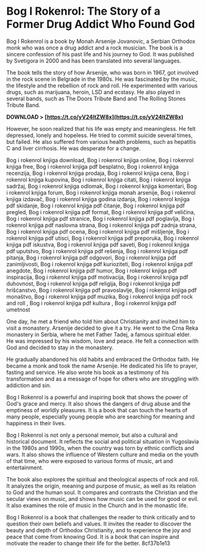 
 
# Bog I Rokenrol: The Story of a Former Drug Addict Who Found God
 
Bog I Rokenrol is a book by Monah Arsenije Jovanovic, a Serbian Orthodox monk who was once a drug addict and a rock musician. The book is a sincere confession of his past life and his journey to God. It was published by Svetigora in 2000 and has been translated into several languages.
 
The book tells the story of how Arsenije, who was born in 1967, got involved in the rock scene in Belgrade in the 1980s. He was fascinated by the music, the lifestyle and the rebellion of rock and roll. He experimented with various drugs, such as marijuana, heroin, LSD and ecstasy. He also played in several bands, such as The Doors Tribute Band and The Rolling Stones Tribute Band.
 
**DOWNLOAD > [https://t.co/yV24ltZW8x](https://t.co/yV24ltZW8x)**


 
However, he soon realized that his life was empty and meaningless. He felt depressed, lonely and hopeless. He tried to commit suicide several times, but failed. He also suffered from various health problems, such as hepatitis C and liver cirrhosis. He was desperate for a change.
 
Bog i rokenrol knjiga download,  Bog i rokenrol knjiga online,  Bog i rokenrol knjiga free,  Bog i rokenrol knjiga pdf besplatno,  Bog i rokenrol knjiga recenzija,  Bog i rokenrol knjiga prodaja,  Bog i rokenrol knjiga cena,  Bog i rokenrol knjiga kupovina,  Bog i rokenrol knjiga citati,  Bog i rokenrol knjiga sadržaj,  Bog i rokenrol knjiga odlomak,  Bog i rokenrol knjiga komentari,  Bog i rokenrol knjiga forum,  Bog i rokenrol knjiga monah arsenije,  Bog i rokenrol knjiga izdavač,  Bog i rokenrol knjiga godina izdanja,  Bog i rokenrol knjiga pdf skidanje,  Bog i rokenrol knjiga pdf čitanje,  Bog i rokenrol knjiga pdf pregled,  Bog i rokenrol knjiga pdf format,  Bog i rokenrol knjiga pdf veličina,  Bog i rokenrol knjiga pdf stranice,  Bog i rokenrol knjiga pdf poglavlja,  Bog i rokenrol knjiga pdf naslovna strana,  Bog i rokenrol knjiga pdf zadnja strana,  Bog i rokenrol knjiga pdf ocena,  Bog i rokenrol knjiga pdf mišljenje,  Bog i rokenrol knjiga pdf utisci,  Bog i rokenrol knjiga pdf preporuka,  Bog i rokenrol knjiga pdf iskustva,  Bog i rokenrol knjiga pdf saveti,  Bog i rokenrol knjiga pdf uputstvo,  Bog i rokenrol knjiga pdf rešenja,  Bog i rokenrol knjiga pdf pitanja,  Bog i rokenrol knjiga pdf odgovori,  Bog i rokenrol knjiga pdf zanimljivosti,  Bog i rokenrol knjiga pdf kurioziteti,  Bog i rokenrol knjiga pdf anegdote,  Bog i rokenrol knjiga pdf humor,  Bog i rokenrol knjiga pdf inspiracija,  Bog i rokenrol knjiga pdf motivacija,  Bog i rokenrol knjiga pdf duhovnost,  Bog i rokenrol knjiga pdf religija,  Bog i rokenrol knjiga pdf hrišćanstvo,  Bog i rokenrol knjiga pdf pravoslavlje,  Bog i rokenrol knjiga pdf monaštvo,  Bog i rokenrol knjiga pdf muzika,  Bog i rokenrol knjiga pdf rock and roll ,  Bog i rokenrol knjiga pdf kultura ,  Bog i rokenrol knjiga pdf umetnost
 
One day, he met a friend who told him about Christianity and invited him to visit a monastery. Arsenije decided to give it a try. He went to the Crna Reka monastery in Serbia, where he met Father Tadej, a famous spiritual elder. He was impressed by his wisdom, love and peace. He felt a connection with God and decided to stay in the monastery.
 
He gradually abandoned his old habits and embraced the Orthodox faith. He became a monk and took the name Arsenije. He dedicated his life to prayer, fasting and service. He also wrote his book as a testimony of his transformation and as a message of hope for others who are struggling with addiction and sin.
 
Bog I Rokenrol is a powerful and inspiring book that shows the power of God's grace and mercy. It also shows the dangers of drug abuse and the emptiness of worldly pleasures. It is a book that can touch the hearts of many people, especially young people who are searching for meaning and happiness in their lives.

Bog I Rokenrol is not only a personal memoir, but also a cultural and historical document. It reflects the social and political situation in Yugoslavia in the 1980s and 1990s, when the country was torn by ethnic conflicts and wars. It also shows the influence of Western culture and media on the youth of that time, who were exposed to various forms of music, art and entertainment.
 
The book also explores the spiritual and theological aspects of rock and roll. It analyzes the origin, meaning and purpose of music, as well as its relation to God and the human soul. It compares and contrasts the Christian and the secular views on music, and shows how music can be used for good or evil. It also examines the role of music in the Church and in the monastic life.
 
Bog I Rokenrol is a book that challenges the reader to think critically and to question their own beliefs and values. It invites the reader to discover the beauty and depth of Orthodox Christianity, and to experience the joy and peace that come from knowing God. It is a book that can inspire and motivate the reader to change their life for the better.
 8cf37b1e13
 
